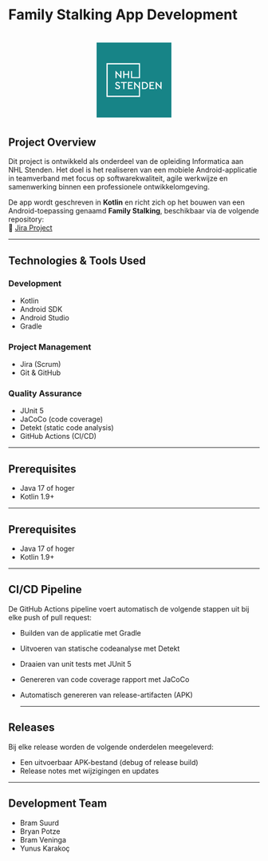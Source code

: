 # Family Stalking App Development

<h1 align="center">
  <a href="https://www.nhlstenden.com/"><img src="nhl.png" alt="NHL Logo" height="150"></a>
</h1>

## Project Overview  
Dit project is ontwikkeld als onderdeel van de opleiding Informatica aan NHL Stenden. Het doel is het realiseren van een mobiele Android-applicatie in teamverband met focus op softwarekwaliteit, agile werkwijze en samenwerking binnen een professionele ontwikkelomgeving.  

De app wordt geschreven in **Kotlin** en richt zich op het bouwen van een Android-toepassing genaamd **Family Stalking**, beschikbaar via de volgende repository:  
🔗 [Jira Project](https://student-team-app-development.atlassian.net/jira/software/projects/FS/list?selectedIssue=FS-16)

---

## Technologies & Tools Used  

### Development  
- Kotlin  
- Android SDK  
- Android Studio  
- Gradle  

### Project Management  
- Jira (Scrum)  
- Git & GitHub  

### Quality Assurance  
- JUnit 5  
- JaCoCo (code coverage)  
- Detekt (static code analysis)  
- GitHub Actions (CI/CD)

---

## Prerequisites  
- Java 17 of hoger  
- Kotlin 1.9+

---

## Prerequisites  
- Java 17 of hoger  
- Kotlin 1.9+
  
---

## CI/CD Pipeline
De GitHub Actions pipeline voert automatisch de volgende stappen uit bij elke push of pull request:
- Builden van de applicatie met Gradle
- Uitvoeren van statische codeanalyse met Detekt
- Draaien van unit tests met JUnit 5
- Genereren van code coverage rapport met JaCoCo
- Automatisch genereren van release-artifacten (APK)

  ---

## Releases
Bij elke release worden de volgende onderdelen meegeleverd:
- Een uitvoerbaar APK-bestand (debug of release build)
- Release notes met wijzigingen en updates

---

## Development Team
- Bram Suurd
- Bryan Potze
- Bram Veninga
- Yunus Karakoç
